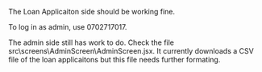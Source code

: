The Loan Applicaiton side should be working fine.

To log in as admin, use 0702717017.

The admin side still has work to do. Check the file src\screens\AdminScreen\AdminScreen.jsx.
It currently downloads a CSV file of the loan applicaitons but this file needs further formating.
